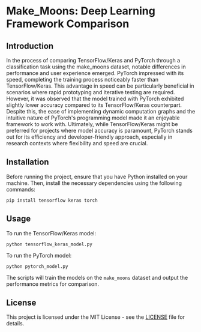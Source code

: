 # Make_Moons: Deep Learning Framework Comparison

## Introduction
In the process of comparing TensorFlow/Keras and PyTorch through a classification task using the make_moons dataset, notable differences in performance and user experience emerged. PyTorch impressed with its speed, completing the training process noticeably faster than TensorFlow/Keras. This advantage in speed can be particularly beneficial in scenarios where rapid prototyping and iterative testing are required. However, it was observed that the model trained with PyTorch exhibited slightly lower accuracy compared to its TensorFlow/Keras counterpart. Despite this, the ease of implementing dynamic computation graphs and the intuitive nature of PyTorch's programming model made it an enjoyable framework to work with. Ultimately, while TensorFlow/Keras might be preferred for projects where model accuracy is paramount, PyTorch stands out for its efficiency and developer-friendly approach, especially in research contexts where flexibility and speed are crucial.

## Installation

Before running the project, ensure that you have Python installed on your machine. Then, install the necessary dependencies using the following commands:

```
pip install tensorflow keras torch
```

## Usage

To run the TensorFlow/Keras model:

```
python tensorflow_keras_model.py
```

To run the PyTorch model:

```
python pytorch_model.py
```

The scripts will train the models on the `make_moons` dataset and output the performance metrics for comparison.

## License

This project is licensed under the MIT License - see the [LICENSE](LICENSE) file for details.
